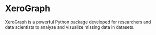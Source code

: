 # XeroGraph
XeroGraph is a powerful Python package developed for researchers and data scientists to analyze and visualize missing data in datasets.
